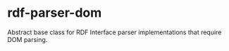# rdf-parser-dom

Abstract base class for RDF Interface parser implementations that require DOM parsing.
